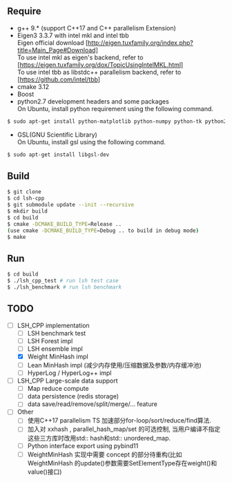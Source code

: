 ## Require
- g++ 9.* (support C++17 and C++ parallelism Extension)
- Eigen3 3.3.7 with intel mkl and intel tbb
<br> Eigen official download [http://eigen.tuxfamily.org/index.php?title=Main_Page#Download]
<br> To use intel mkl as eigen's backend, refer to [https://eigen.tuxfamily.org/dox/TopicUsingIntelMKL.html]
<br> To use intel tbb as libstdc++ parallelism backend, refer to [https://github.com/intel/tbb]
- cmake 3.12
- Boost
- python2.7 development headers and some packages 
<br> On Ubuntu, install python requirement using the following command.
```bash
$ sudo apt-get install python-matplotlib python-numpy python-tk python2.7-dev
```
- GSL(GNU Scientific Library) 
<br> On Ubuntu, install gsl using the following command.
```bash
$ sudo apt-get install libgsl-dev
```

## Build

```bash
$ git clone 
$ cd lsh-cpp
$ git submodule update --init --recursive
$ mkdir build
$ cd build
$ cmake -DCMAKE_BUILD_TYPE=Release ..
(use cmake -DCMAKE_BUILD_TYPE=Debug .. to build in debug mode)
$ make
```

## Run
```bash
$ cd build
$ ./lsh_cpp_test # run lsh test case
$ ./lsh_benchmark # run lsh benchmark
```

## TODO
- [ ] LSH_CPP implementation
    - [ ] LSH benchmark test
    - [ ] LSH Forest impl
    - [ ] LSH ensemble impl
    - [x] Weight MinHash impl
    - [ ] Lean MinHash impl (减少内存使用/压缩数据及参数/内存缓冲池)
    - [ ] HyperLog / HyperLog++ impl

- [ ] LSH_CPP Large-scale data support
    - [ ] Map reduce compute
    - [ ] data persistence (redis storage) 
    - [ ] data save/read/remove/split/merge/... feature
    
- [ ] Other
    - [ ] 使用C++17 parallelism TS 加速部分for-loop/sort/reduce/find算法.
    - [ ] 加入对 xxhash , parallel_hash_map/set 的可选控制,
    当用户编译不指定这些三方库时改用std:: hash和std:: unordered_map.
    - [ ] Python interface export using pybind11
    - [ ] WeightMinHash 实现中需要 concept 的部分待重构(比如WeightMinHash
    的update()参数需要SetElementType存在weight()和value()接口)